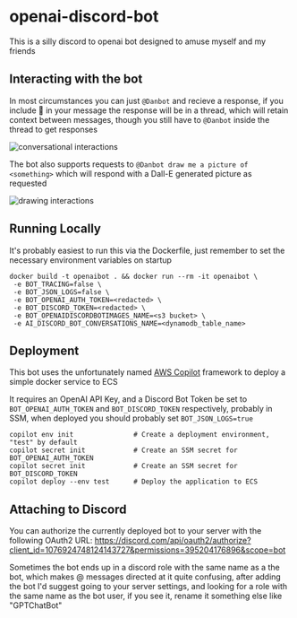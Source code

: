 # openai-discord-bot

This is a silly discord to openai bot designed to amuse myself and my friends

## Interacting with the bot

In most circumstances you can just `@Danbot` and recieve a response, if you include 🧵 in your message the response will be in a thread, which will retain context between messages, though you still have to `@Danbot` inside the thread to get responses

![conversational interactions](https://user-images.githubusercontent.com/603334/230736019-528a4a65-f787-4a16-918f-43c2f0203ddd.png)

The bot also supports requests to `@Danbot draw me a picture of <something>` which will respond with a Dall-E generated picture as requested

![drawing interactions](https://user-images.githubusercontent.com/603334/230735886-4d869e36-919b-4f1c-8fab-3cfe5e6cf0cc.png)

## Running Locally

It's probably easiest to run this via the Dockerfile, just remember to set the 
necessary environment variables on startup 

```
docker build -t openaibot . && docker run --rm -it openaibot \
 -e BOT_TRACING=false \ 
 -e BOT_JSON_LOGS=false \
 -e BOT_OPENAI_AUTH_TOKEN=<redacted> \
 -e BOT_DISCORD_TOKEN=<redacted> \
 -e BOT_OPENAIDISCORDBOTIMAGES_NAME=<s3 bucket> \
 -e AI_DISCORD_BOT_CONVERSATIONS_NAME=<dynamodb_table_name>
```

## Deployment

This bot uses the unfortunately named [AWS Copilot](https://aws.github.io/copilot-cli/docs/overview/) framework to deploy a simple docker service to ECS

It requires an OpenAI API Key, and a Discord Bot Token be set to `BOT_OPENAI_AUTH_TOKEN` and `BOT_DISCORD_TOKEN` respectively, probably in SSM,
 when deployed you should probably set `BOT_JSON_LOGS=true`


```
copilot env init               # Create a deployment environment, "test" by default
copilot secret init            # Create an SSM secret for BOT_OPENAI_AUTH_TOKEN
copilot secret init            # Create an SSM secret for BOT_DISCORD_TOKEN
copilot deploy --env test      # Deploy the application to ECS
```

## Attaching to Discord

You can authorize the currently deployed bot to your server with the following OAuth2 URL: https://discord.com/api/oauth2/authorize?client_id=1076924748124143727&permissions=395204176896&scope=bot

Sometimes the bot ends up in a discord role with the same name as a the bot, which makes @ messages directed at it quite confusing, after adding the bot I'd suggest going to your server settings, and looking for a role with the same name as the bot user, if you see it, rename it something else like "GPTChatBot"

